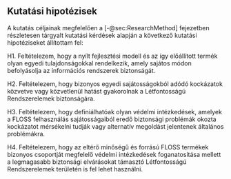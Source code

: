 Kutatási hipotézisek
---------------------

A kutatás céljainak megfelelően a [-@sec:ResearchMethod] fejezetben részletesen tárgyalt kutatási kérdések alapján a következő kutatási hipotéziseket állítottam fel:


H1. Feltételezem, hogy a nyílt fejlesztési modell és az így előállított termék olyan egyedi tulajdonságokkal rendelkezik, amely sajátos módon befolyásolja az információs rendszerek biztonságát.

H2. Feltételezem, hogy bizonyos egyedi sajátosságokból adódó kockázatok közvetve vagy közvetlenül hatást gyakorolnak a Létfontosságú Rendszerelemek biztonságára.

H3. Feltételezem, hogy definiálhatóak olyan védelmi intézkedések, amelyek a FLOSS felhasználás sajátosságaiból eredő biztonsági problémák okozta kockázatot mérsékelni tudják vagy alternatív megoldást jelentenek általános problémákra. 

H4. Feltételezem, hogy az eltérő minőségű és forrású FLOSS termékek bizonyos csoportját megfelelő védelmi intézkedések foganatosítása mellett a legmagasabb biztonsági elvárásokat támasztó Létfontosságú Rendszerelemek területén is fel lehet használni.

